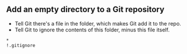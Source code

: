## Add an empty directory to a Git repository

- Tell Git there's a file in the folder, which makes Git add it to the repo.
- Tell Git to ignore the contents of this folder, minus this file itself.

```
*
!.gitignore
```

